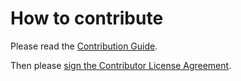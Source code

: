 # How to contribute

Please read the
[Contribution Guide](https://github.com/diamcircle/docs/blob/master/CONTRIBUTING.md).

Then please
[sign the Contributor License Agreement](https://docs.google.com/forms/d/1g7EF6PERciwn7zfmfke5Sir2n10yddGGSXyZsq98tVY/viewform?usp=send_form).
